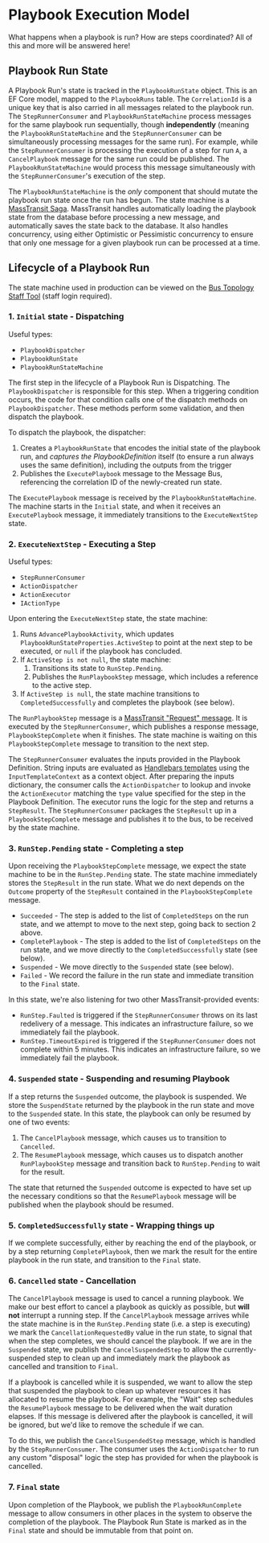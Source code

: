 # Playbook Execution Model

What happens when a playbook is run?
How are steps coordinated?
All of this and more will be answered here!

## Playbook Run State

A Playbook Run's state is tracked in the `PlaybookRunState` object.
This is an EF Core model, mapped to the `PlaybookRuns` table.
The `CorrelationId` is a unique key that is also carried in all messages related to the playbook run.
The `StepRunnerConsumer` and `PlaybookRunStateMachine` process messages for the same playbook run sequentially, though **independently** (meaning the `PlaybookRunStateMachine` and the `StepRunnerConsumer` can be simultaneously processing messages for the same run).
For example, while the `StepRunnerConsumer` is processing the execution of a step for run `A`, a `CancelPlaybook` message for the same run could be published.
The `PlaybookRunStateMachine` would process this message simultaneously with the `StepRunnerConsumer`'s execution of the step.

The `PlaybookRunStateMachine` is the _only_ component that should mutate the playbook run state once the run has begun.
The state machine is a [MassTransit Saga](https://masstransit.io/documentation/patterns/saga).
MassTransit handles automatically loading the playbook state from the database before processing a new message, and automatically saves the state back to the database.
It also handles concurrency, using either Optimistic or Pessimistic concurrency to ensure that only one message for a given playbook run can be processed at a time.

## Lifecycle of a Playbook Run

The state machine used in production can be viewed on the [Bus Topology Staff Tool](https://app.ab.bot/staff/bus) (staff login required).

### 1. `Initial` state - Dispatching

Useful types:

* `PlaybookDispatcher`
* `PlaybookRunState`
* `PlaybookRunStateMachine`

The first step in the lifecycle of a Playbook Run is Dispatching.
The `PlaybookDispatcher` is responsible for this step.
When a triggering condition occurs, the code for that condition calls one of the dispatch methods on `PlaybookDispatcher`.
These methods perform some validation, and then dispatch the playbook.

To dispatch the playbook, the dispatcher:

1. Creates a `PlaybookRunState` that encodes the initial state of the playbook run, and *captures the PlaybookDefinition* itself (to ensure a run always uses the same definition), including the outputs from the trigger
2. Publishes the `ExecutePlaybook` message to the Message Bus, referencing the correlation ID of the newly-created run state.

The `ExecutePlaybook` message is received by the `PlaybookRunStateMachine`.
The machine starts in the `Initial` state, and when it receives an `ExecutePlaybook` message, it immediately transitions to the `ExecuteNextStep` state.

### 2. `ExecuteNextStep` - Executing a Step

Useful types:

* `StepRunnerConsumer`
* `ActionDispatcher`
* `ActionExecutor`
* `IActionType`

Upon entering the `ExecuteNextStep` state, the state machine:

1. Runs `AdvancePlaybookActivity`, which updates `PlaybookRunStateProperties.ActiveStep` to point at the next step to be executed, or `null` if the playbook has concluded.
2. If `ActiveStep is not null`, the state machine:
   1. Transitions its state to `RunStep.Pending`.
   2. Publishes the `RunPlaybookStep` message, which includes a reference to the active step.
3. If `ActiveStep is null`, the state machine transitions to `CompletedSuccessfully` and completes the playbook (see below).

The `RunPlaybookStep` message is a [MassTransit "Request" message](https://masstransit.io/documentation/concepts/requests).
It is executed by the `StepRunnerConsumer`, which publishes a response message, `PlaybookStepComplete` when it finishes.
The state machine is waiting on this `PlaybookStepComplete` message to transition to the next step.

The `StepRunnerConsumer` evaluates the inputs provided in the Playbook Definition.
String inputs are evaluated as [Handlebars templates](https://handlebarsjs.com/) using the `InputTemplateContext` as a context object.
After preparing the inputs dictionary, the consumer calls the `ActionDispatcher` to lookup and invoke the `ActionExecutor` matching the `type` value specified for the step in the Playbook Definition.
The executor runs the logic for the step and returns a `StepResult`.
The `StepRunnerConsumer` packages the `StepResult` up in a `PlaybookStepComplete` message and publishes it to the bus, to be received by the state machine.

### 3. `RunStep.Pending` state - Completing a step

Upon receiving the `PlaybookStepComplete` message, we expect the state machine to be in the `RunStep.Pending` state.
The state machine immediately stores the `StepResult` in the run state.
What we do next depends on the `Outcome` property of the `StepResult` contained in the `PlaybookStepComplete` message.

* `Succeeded` - The step is added to the list of `CompletedSteps` on the run state, and we attempt to move to the next step, going back to section 2 above.
* `CompletePlaybook` - The step is added to the list of `CompletedSteps` on the run state, and we move directly to the `CompletedSuccessfully` state (see below).
* `Suspended` - We move directly to the `Suspended` state (see below).
* `Failed` - We record the failure in the run state and immediate transition to the `Final` state.

In this state, we're also listening for two other MassTransit-provided events:

* `RunStep.Faulted` is triggered if the `StepRunnerConsumer` throws on its last redelivery of a message. This indicates an infrastructure failure, so we immediately fail the playbook.
* `RunStep.TimeoutExpired` is triggered if the `StepRunnerConsumer` does not complete within 5 minutes. This indicates an infrastructure failure, so we immediately fail the playbook.

### 4. `Suspended` state - Suspending and resuming Playbook

If a step returns the `Suspended` outcome, the playbook is suspended.
We store the `SuspendState` returned by the playbook in the run state and move to the `Suspended` state.
In this state, the playbook can only be resumed by one of two events:

1. The `CancelPlaybook` message, which causes us to transition to `Cancelled`.
2. The `ResumePlaybook` message, which causes us to dispatch another `RunPlaybookStep` message and transition back to `RunStep.Pending` to wait for the result.

The state that returned the `Suspended` outcome is expected to have set up the necessary conditions so that the `ResumePlaybook` message will be published when the playbook should be resumed.

### 5. `CompletedSuccessfully` state - Wrapping things up

If we complete successfully, either by reaching the end of the playbook, or by a step returning `CompletePlaybook`, then we mark the result for the entire playbook in the run state, and transition to the `Final` state.

### 6. `Cancelled` state - Cancellation

The `CancelPlaybook` message is used to cancel a running playbook.
We make our best effort to cancel a playbook as quickly as possible, but **will not** interrupt a running step.
If the `CancelPlaybook` message arrives while the state machine is in the `RunStep.Pending` state (i.e. a step is executing) we mark the `CancellationRequestedBy` value in the run state, to signal that when the step completes, we should cancel the playbook.
If we are in the `Suspended` state, we publish the `CancelSuspendedStep` to allow the currently-suspended step to clean up and immediately mark the playbook as cancelled and transition to `Final`.

If a playbook is cancelled while it is suspended, we want to allow the step that suspended the playbook to clean up whatever resources it has allocated to resume the playbook.
For example, the "Wait" step schedules the `ResumePlaybook` message to be delivered when the wait duration elapses.
If this message is delivered after the playbook is cancelled, it will be ignored, but we'd like to remove the schedule if we can.

To do this, we publish the `CancelSuspendedStep` message, which is handled by the `StepRunnerConsumer`.
The consumer uses the `ActionDispatcher` to run any custom "disposal" logic the step has provided for when the playbook is cancelled.

### 7. `Final` state

Upon completion of the Playbook, we publish the `PlaybookRunComplete` message to allow consumers in other places in the system to observe the completion of the playbook.
The Playbook Run State is marked as in the `Final` state and should be immutable from that point on.
